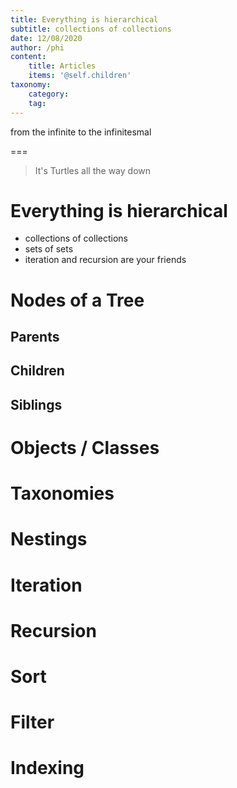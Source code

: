 ```yaml
---
title: Everything is hierarchical
subtitle: collections of collections
date: 12/08/2020
author: /phi
content:
    title: Articles
    items: '@self.children'
taxonomy:
    category: 
    tag: 
---
```


from the infinite to the infinitesmal

===

> It's Turtles all the way down

# Everything is hierarchical
- collections of collections
- sets of sets
- iteration and recursion are your friends

# Nodes of a Tree
## Parents
## Children
## Siblings
# Objects / Classes
# Taxonomies
# Nestings
# Iteration
# Recursion
# Sort
# Filter
# Indexing

